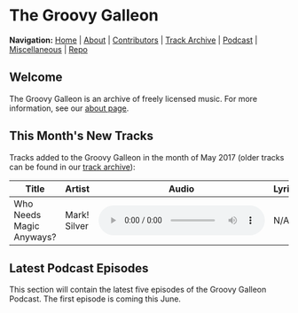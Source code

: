 # The Groovy Galleon

**Navigation:** [Home](index.md) \| [About](about.md) \| [Contributors](members.md) \| [Track Archive](tunes.md) \| [Podcast](podcast.md) \| [Miscellaneous](misc.md) \| [Repo](https://github.com/MarkSilverMedia/groovygalleon)

## Welcome

The Groovy Galleon is an archive of freely licensed music. For more information, see our [about page](about.md).

## This Month's New Tracks

Tracks added to the Groovy Galleon in the month of May 2017 (older tracks can be found in our [track archive](tunes.md)):

| Title | Artist | Audio | Lyrics | License | Notes |
| --- | --- | --- | --- | --- | --- |
| Who Needs Magic Anyways? | Mark! Silver | <audio src="http://assets.marksilvermedia.tk/music/emawm/whoneedsmagicanyways.mp3" controls></audio> | N/A | [CC BY 4.0](https://creativecommons.org/licenses/by/4.0/) | Original Mix |

## Latest Podcast Episodes

This section will contain the latest five episodes of the Groovy Galleon Podcast. The first episode is coming this June.
